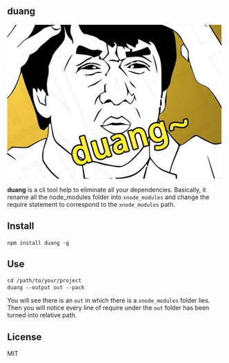 duang
----------

![duang!](./logo.png)

**duang** is a cli tool help to eliminate all your dependencies. 
Basically, it rename all the node_modules folder into `xnode_modules` and 
change the require statement to correspond to the `xnode_modules` path.

## Install

```
npm install duang -g
```

## Use

```
cd /path/to/your/project
duang --output out --pack
```

You will see there is an `out` in which there is a `xnode_modules` folder lies.
Then you will notice every line of require under the `out` folder has been turned
into relative path.

## License

MIT

